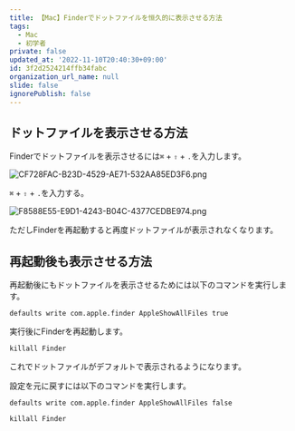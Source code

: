 ```yaml
---
title: 【Mac】Finderでドットファイルを恒久的に表示させる方法
tags:
  - Mac
  - 初学者
private: false
updated_at: '2022-11-10T20:40:30+09:00'
id: 3f2d2524214ffb34fabc
organization_url_name: null
slide: false
ignorePublish: false
---
```

## ドットファイルを表示させる方法

Finderでドットファイルを表示させるには`⌘` + `⇧` + `.`を入力します。  

![CF728FAC-B23D-4529-AE71-532AA85ED3F6.png](https://qiita-image-store.s3.ap-northeast-1.amazonaws.com/0/2342443/a26b9bd1-0850-4640-bdb1-28eaf6f72adc.png)

`⌘` + `⇧` + `.`を入力する。

![F8588E55-E9D1-4243-B04C-4377CEDBE974.png](https://qiita-image-store.s3.ap-northeast-1.amazonaws.com/0/2342443/5500d565-b64c-45b9-48da-c545f3130892.png)

ただしFinderを再起動すると再度ドットファイルが表示されなくなります。

## 再起動後も表示させる方法

再起動後にもドットファイルを表示させるためには以下のコマンドを実行します。  

```zsh:ターミナル
defaults write com.apple.finder AppleShowAllFiles true
```

実行後にFinderを再起動します。  

```zsh:ターミナル
killall Finder
```

これでドットファイルがデフォルトで表示されるようになります。  

設定を元に戻すには以下のコマンドを実行します。  

```zsh:ターミナル
defaults write com.apple.finder AppleShowAllFiles false
```

```zsh:ターミナル
killall Finder
```

